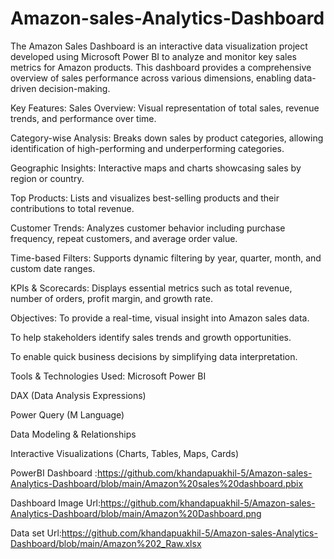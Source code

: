 # Amazon-sales-Analytics-Dashboard
 The Amazon Sales Dashboard is an interactive data visualization project developed using Microsoft Power BI to analyze and monitor key sales metrics for Amazon products. This dashboard provides a comprehensive overview of sales performance across various dimensions, enabling data-driven decision-making.

Key Features:
Sales Overview: Visual representation of total sales, revenue trends, and performance over time.

Category-wise Analysis: Breaks down sales by product categories, allowing identification of high-performing and underperforming categories.

Geographic Insights: Interactive maps and charts showcasing sales by region or country.

Top Products: Lists and visualizes best-selling products and their contributions to total revenue.

Customer Trends: Analyzes customer behavior including purchase frequency, repeat customers, and average order value.

Time-based Filters: Supports dynamic filtering by year, quarter, month, and custom date ranges.

KPIs & Scorecards: Displays essential metrics such as total revenue, number of orders, profit margin, and growth rate.

Objectives:
To provide a real-time, visual insight into Amazon sales data.

To help stakeholders identify sales trends and growth opportunities.

To enable quick business decisions by simplifying data interpretation.

Tools & Technologies Used:
Microsoft Power BI

DAX (Data Analysis Expressions)

Power Query (M Language)

Data Modeling & Relationships

Interactive Visualizations (Charts, Tables, Maps, Cards)

PowerBI Dashboard :https://github.com/khandapuakhil-5/Amazon-sales-Analytics-Dashboard/blob/main/Amazon%20sales%20dashboard.pbix

Dashboard Image Url:https://github.com/khandapuakhil-5/Amazon-sales-Analytics-Dashboard/blob/main/Amazon%20Dashboard.png

Data set Url:https://github.com/khandapuakhil-5/Amazon-sales-Analytics-Dashboard/blob/main/Amazon%202_Raw.xlsx
